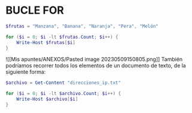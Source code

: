 # BUCLE FOR
```powershell
$frutas = "Manzana", "Banana", "Naranja", "Pera", "Melón"

for ($i = 0; $i -lt $frutas.Count; $i++) {
    Write-Host $frutas[$i]
}
```
![[Mis apuntes/ANEXOS/Pasted image 20230509150805.png]]
También podríamos recorrer todos los elementos de un documento de texto, de la siguiente forma:
```powershell
$archivo = Get-Content "direcciones_ip.txt"

for ($i = 0; $i -lt $archivo.Count; $i++) {
    Write-Host $archivo[$i]
}
```